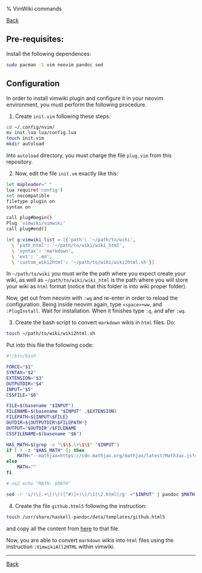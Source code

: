 % VimWiki commands

[Back](index.md)

## Pre-requisites:
Install the following dependences:

  ```bash
  sudo pacman -S vim neovim pandoc sed
  ```

## Configuration
In order to install vimwiki plugin and configure it in your neovim environment, you must perform the following procedure.

1. Create `init.vim` following these steps:

  ```bash
  cd ~/.config/nvim/
  mv init.lua lua/config.lua
  touch init.vim
  mkdir autoload
  ```

  Into `autoload` directory, you must charge the file `plug.vim` from this repository.

2. Now, edit the file `init.vm` exactly like this:

  ```bash
  let mapleader=" "
  lua require('config')
  set nocompatible
  filetype plugin on
  syntax on
  
  call plug#begin()
  Plug 'vimwiki/vimwiki'
  call plug#end()

  let g:vimwiki_list = [{'path': '~/path/to/wiki',
    \ 'path_html': '~/path/to/wiki/wiki_html',
    \ 'syntax': 'markdown',
    \ 'ext': '.md',
    \ 'custom_wiki2html': '~/path/to/wiki/wiki2html.sh'}]
  ```

  In `~/path/to/wiki` you must write the path where you expect create your wiki, as well as `~/path/to/wiki/wiki_html` is the path where you will store your wiki as `html` format (notice that this folder is into wiki proper folder).
  
  Now, get out from neovim with `:wq` and re-enter in order to reload the configuration. Being inside neovim again, type `<space>+ww`, and `:PlugInstall`. Wait for installation. When it finishes type `:q`, and afer `:wq`.

3. Create the bash script to convert `markdown` wikis in `html` files. Do:

  ```bash
  touch ~/path/to/wiki/wiki2html.sh
  ```

  Put into this file the following code:

  ```bash
  #!/bin/bash

  FORCE="$1"
  SYNTAX="$2"
  EXTENSION="$3"
  OUTPUTDIR="$4"
  INPUT="$5"
  CSSFILE="$6"

  FILE=$(basename "$INPUT")
  FILENAME=$(basename "$INPUT" .$EXTENSION)
  FILEPATH=${INPUT%$FILE}
  OUTDIR=${OUTPUTDIR%$FILEPATH*}
  OUTPUT="$OUTDIR"/$FILENAME
  CSSFILENAME=$(basename "$6")

  HAS_MATH=$(grep -o "\$\$.\+\$\$" "$INPUT")
  if [ ! -z "$HAS_MATH" ]; then
      MATH="--mathjax=https://cdn.mathjax.org/mathjax/latest/MathJax.js?config=TeX-AMS-MML_HTMLorMML"
  else
      MATH=""
  fi

  # >&2 echo "MATH: $MATH"

  sed -r 's/(\[.+\])\(([^#)]+)\)/\1(\2.html)/g' <"$INPUT" | pandoc $MATH -s -f $SYNTAX -t html --template=github.html5 -c $CSSFILENAME | sed -r 's/<li>(.*)\[ \]/<li class="todo done0">\1/g; s/<li>(.*)\[X\]/<li class="todo done4">\1/g' >"$OUTPUT.html"
  ```
4. Create the file `github.html5` following the instruction:
  
  ```bash
  touch /usr/share/haskell-pandoc/data/templates/github.html5
  ```
  
  and copy all the content from [here](https://github.com/jgm/pandoc-templates/blob/master/default.html5) to that file.
  
Now, you are able to convert `markdown` wikis into `html` files using the instruction `:VimwikiAll2HTML` within 
vimwiki.

---
[Back](index.md)
